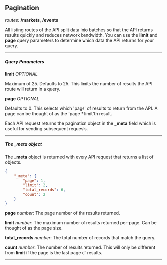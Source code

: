 ## Pagination

*routes:* **/markets**, **/events**

All listing routes of the API split data into batches so that the API returns results quickly and reduces network bandwidth.
You can use the **limit** and **page** query parameters to determine which data the API returns for your query.

---

##### Query Parameters

**limit** *OPTIONAL*

Maximum of 25. Defaults to 25. This limits the number of results the API route will return in a query.

**page** *OPTIONAL*

Defaults to 0. This selects which 'page' of results to return from the API. A page can be thought of as the 'page * limit'th result.

Each API request returns the pagination object in the **_meta** field which is useful for sending subsequent requests.

---

##### The **_meta** object

The **_meta** object is returned with every API request that returns a list of objects.

```json
{
    "_meta": {
        "page": 1,
        "limit": 2,
        "total_records": 6,
        "count": 2
    }
}
```

**page** *number*: The page number of the results returned.

**limit** *number*: The maximum number of results returned per-page. Can be thought of as the page size.

**total_records** *number*: The total number of records that match the query.

**count** *number*: The number of results returned. This will only be different from **limit** if the page is the last page of results.

---